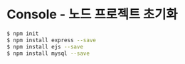 # Console - 노드 프로젝트 초기화 
```bash
$ npm init
$ npm install express --save
$ npm install ejs --save
$ npm install mysql --save
```



